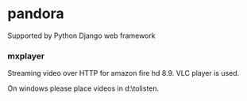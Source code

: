 # pandora
Supported by Python Django web framework

### mxplayer

Streaming video over HTTP for amazon fire hd 8.9. VLC player is used.

On windows please place videos in d:\tolisten.


